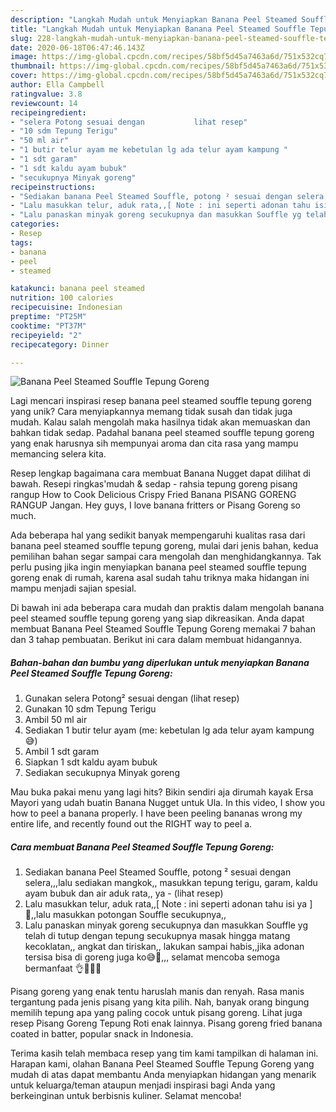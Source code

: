```yaml
---
description: "Langkah Mudah untuk Menyiapkan Banana Peel Steamed Souffle Tepung Goreng yang Enak Banget"
title: "Langkah Mudah untuk Menyiapkan Banana Peel Steamed Souffle Tepung Goreng yang Enak Banget"
slug: 228-langkah-mudah-untuk-menyiapkan-banana-peel-steamed-souffle-tepung-goreng-yang-enak-banget
date: 2020-06-18T06:47:46.143Z
image: https://img-global.cpcdn.com/recipes/58bf5d45a7463a6d/751x532cq70/banana-peel-steamed-souffle-tepung-goreng-foto-resep-utama.jpg
thumbnail: https://img-global.cpcdn.com/recipes/58bf5d45a7463a6d/751x532cq70/banana-peel-steamed-souffle-tepung-goreng-foto-resep-utama.jpg
cover: https://img-global.cpcdn.com/recipes/58bf5d45a7463a6d/751x532cq70/banana-peel-steamed-souffle-tepung-goreng-foto-resep-utama.jpg
author: Ella Campbell
ratingvalue: 3.8
reviewcount: 14
recipeingredient:
- "selera Potong sesuai dengan           lihat resep"
- "10 sdm Tepung Terigu"
- "50 ml air"
- "1 butir telur ayam me kebetulan lg ada telur ayam kampung "
- "1 sdt garam"
- "1 sdt kaldu ayam bubuk"
- "secukupnya Minyak goreng"
recipeinstructions:
- "Sediakan banana Peel Steamed Souffle, potong ² sesuai dengan selera,,,lalu sediakan mangkok,, masukkan tepung terigu, garam, kaldu ayam bubuk dan air aduk rata,, ya             (lihat resep)"
- "Lalu masukkan telur, aduk rata,,[ Note : ini seperti adonan tahu isi ya ]🙈,,lalu masukkan potongan Souffle secukupnya,,"
- "Lalu panaskan minyak goreng secukupnya dan masukkan Souffle yg telah di tutup dengan tepung secukupnya masak hingga matang kecoklatan,, angkat dan tiriskan,, lakukan sampai habis,,jika adonan tersisa bisa di goreng juga ko😅🙈,,, selamat mencoba semoga bermanfaat 👌🙏😊💞"
categories:
- Resep
tags:
- banana
- peel
- steamed

katakunci: banana peel steamed 
nutrition: 100 calories
recipecuisine: Indonesian
preptime: "PT25M"
cooktime: "PT37M"
recipeyield: "2"
recipecategory: Dinner

---
```



![Banana Peel Steamed Souffle Tepung Goreng](https://img-global.cpcdn.com/recipes/58bf5d45a7463a6d/751x532cq70/banana-peel-steamed-souffle-tepung-goreng-foto-resep-utama.jpg)

Lagi mencari inspirasi resep banana peel steamed souffle tepung goreng yang unik? Cara menyiapkannya memang tidak susah dan tidak juga mudah. Kalau salah mengolah maka hasilnya tidak akan memuaskan dan bahkan tidak sedap. Padahal banana peel steamed souffle tepung goreng yang enak harusnya sih mempunyai aroma dan cita rasa yang mampu memancing selera kita.

Resep lengkap bagaimana cara membuat Banana Nugget dapat dilihat di bawah. Resepi ringkas&#39;mudah &amp; sedap - rahsia tepung goreng pisang rangup How to Cook Delicious Crispy Fried Banana PISANG GORENG RANGUP Jangan. Hey guys, I love banana fritters or Pisang Goreng so much.

Ada beberapa hal yang sedikit banyak mempengaruhi kualitas rasa dari banana peel steamed souffle tepung goreng, mulai dari jenis bahan, kedua pemilihan bahan segar sampai cara mengolah dan menghidangkannya. Tak perlu pusing jika ingin menyiapkan banana peel steamed souffle tepung goreng enak di rumah, karena asal sudah tahu triknya maka hidangan ini mampu menjadi sajian spesial.


Di bawah ini ada beberapa cara mudah dan praktis dalam mengolah banana peel steamed souffle tepung goreng yang siap dikreasikan. Anda dapat membuat Banana Peel Steamed Souffle Tepung Goreng memakai 7 bahan dan 3 tahap pembuatan. Berikut ini cara dalam membuat hidangannya.

<!--inarticleads1-->

##### Bahan-bahan dan bumbu yang diperlukan untuk menyiapkan Banana Peel Steamed Souffle Tepung Goreng:

1. Gunakan selera Potong² sesuai dengan           (lihat resep)
1. Gunakan 10 sdm Tepung Terigu
1. Ambil 50 ml air
1. Sediakan 1 butir telur ayam (me: kebetulan lg ada telur ayam kampung 😅)
1. Ambil 1 sdt garam
1. Siapkan 1 sdt kaldu ayam bubuk
1. Sediakan secukupnya Minyak goreng


Mau buka pakai menu yang lagi hits? Bikin sendiri aja dirumah kayak Ersa Mayori yang udah buatin Banana Nugget untuk Ula. In this video, I show you how to peel a banana properly. I have been peeling bananas wrong my entire life, and recently found out the RIGHT way to peel a. 

<!--inarticleads2-->

##### Cara membuat Banana Peel Steamed Souffle Tepung Goreng:

1. Sediakan banana Peel Steamed Souffle, potong ² sesuai dengan selera,,,lalu sediakan mangkok,, masukkan tepung terigu, garam, kaldu ayam bubuk dan air aduk rata,, ya -             (lihat resep)
1. Lalu masukkan telur, aduk rata,,[ Note : ini seperti adonan tahu isi ya ]🙈,,lalu masukkan potongan Souffle secukupnya,,
1. Lalu panaskan minyak goreng secukupnya dan masukkan Souffle yg telah di tutup dengan tepung secukupnya masak hingga matang kecoklatan,, angkat dan tiriskan,, lakukan sampai habis,,jika adonan tersisa bisa di goreng juga ko😅🙈,,, selamat mencoba semoga bermanfaat 👌🙏😊💞


Pisang goreng yang enak tentu haruslah manis dan renyah. Rasa manis tergantung pada jenis pisang yang kita pilih. Nah, banyak orang bingung memilih tepung apa yang paling cocok untuk pisang goreng. Lihat juga resep Pisang Goreng Tepung Roti enak lainnya. Pisang goreng fried banana coated in batter, popular snack in Indonesia. 

Terima kasih telah membaca resep yang tim kami tampilkan di halaman ini. Harapan kami, olahan Banana Peel Steamed Souffle Tepung Goreng yang mudah di atas dapat membantu Anda menyiapkan hidangan yang menarik untuk keluarga/teman ataupun menjadi inspirasi bagi Anda yang berkeinginan untuk berbisnis kuliner. Selamat mencoba!
